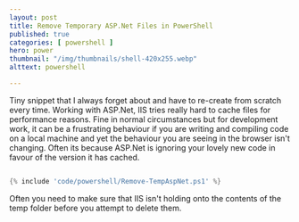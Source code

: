 ```yaml
---
layout: post
title: Remove Temporary ASP.Net Files in PowerShell
published: true 
categories: [ powershell ]
hero: power
thumbnail: "/img/thumbnails/shell-420x255.webp"
alttext: powershell

---
```


Tiny snippet that I always forget about and have to re-create from scratch every time. Working with ASP.Net, IIS tries really hard to 
cache files for performance reasons. Fine in normal circumstances but for development work, it can be a frustrating behaviour if 
you are writing and compiling code on a local machine and yet the behaviour you are seeing in the browser isn't changing. Often its
because ASP.Net is ignoring your lovely new code in favour of the version it has cached. 

```powershell

{% include 'code/powershell/Remove-TempAspNet.ps1' %}

```

Often you need to make sure that IIS isn't holding onto the contents of the temp folder before you attempt to delete them.
